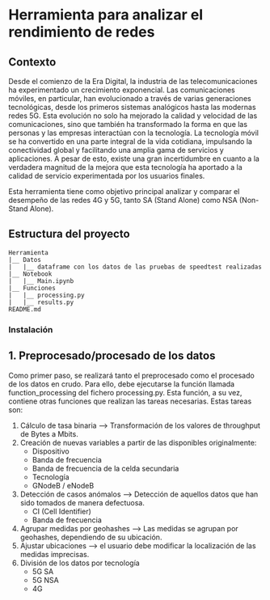 # Herramienta para analizar el rendimiento de redes

## Contexto
Desde el comienzo de la Era Digital, la industria de las telecomunicaciones ha experimentado un crecimiento exponencial. Las comunicaciones móviles, en particular, han evolucionado a través de varias generaciones tecnológicas, desde los primeros sistemas analógicos hasta las modernas redes 5G. Esta evolución no solo ha mejorado la calidad y velocidad de las comunicaciones, sino que también ha transformado la forma en que las personas y las empresas interactúan con la tecnología. La tecnología móvil se ha convertido en una parte integral de la vida cotidiana, impulsando la conectividad global y facilitando una amplia gama de servicios y aplicaciones. A pesar de esto, existe una gran incertidumbre en cuanto a la verdadera magnitud de la mejora que esta tecnología ha aportado a la calidad de servicio experimentada por los usuarios finales. 

Esta herramienta tiene como objetivo principal analizar y comparar el desempeño de las redes 4G  y 5G, tanto SA (Stand Alone) como NSA (Non-Stand Alone).

## Estructura del proyecto 
```
Herramienta
|__ Datos
|   |__ dataframe con los datos de las pruebas de speedtest realizadas
|__ Notebook
|   |__ Main.ipynb
|__ Funciones
|   |__ processing.py
|   |__ results.py
README.md
```
### Instalación

## 1. Preprocesado/procesado de los datos
Como primer paso, se realizará tanto el preprocesado como el procesado de los datos en crudo. Para ello, debe ejecutarse la función llamada function_processing del fichero processing.py.
Esta función, a su vez, contiene otras funciones que realizan las tareas necesarias. Estas tareas son:

1. Cálculo de tasa binaria --> Transformación de los valores de throughput de Bytes a Mbits.
2. Creación de nuevas variables a partir de las disponibles originalmente:
   - Dispositivo
   - Banda de frecuencia
   - Banda de frecuencia de la celda secundaria
   - Tecnología
   - GNodeB / eNodeB
3. Detección de casos anómalos --> Detección de aquellos datos que han sido tomados de manera defectuosa.
   - CI (Cell Identifier)
   - Banda de frecuencia
4. Agrupar medidas por geohashes --> Las medidas se agrupan por geohashes, dependiendo de su ubicación.
5. Ajustar ubicaciones --> el usuario debe modificar la localización de las medidas imprecisas.
6. División de los datos por tecnología
   - 5G SA
   - 5G NSA
   - 4G
